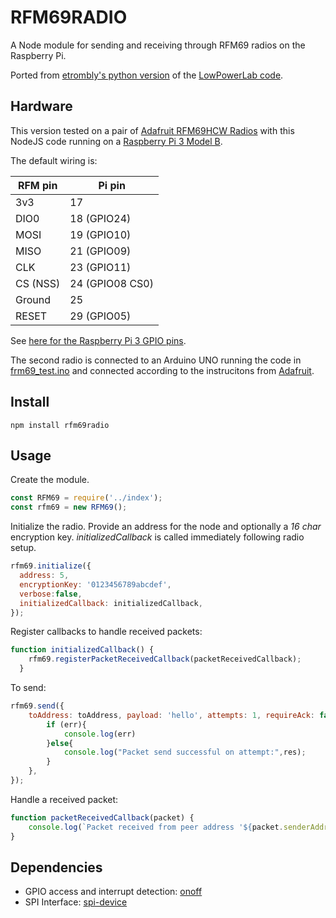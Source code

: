 # RFM69RADIO
A Node module for sending and receiving through RFM69 radios on the Raspberry Pi.

Ported from [etrombly's python version](https://github.com/etrombly) of the [LowPowerLab code](https://github.com/LowPowerLab/RFM69).

## Hardware
This version tested on a pair of [Adafruit RFM69HCW Radios](https://learn.adafruit.com/adafruit-rfm69hcw-and-rfm96-rfm95-rfm98-lora-packet-padio-breakouts/overview) with this NodeJS code running on a [Raspberry Pi 3 Model B](https://www.raspberrypi.org/products/raspberry-pi-3-model-b/). 

The default wiring is:

| RFM pin | Pi pin  
| ------- |-------
| 3v3     | 17  
| DIO0    | 18 (GPIO24)  
| MOSI    | 19 (GPIO10)
| MISO    | 21 (GPIO09)
| CLK     | 23 (GPIO11)
| CS (NSS)| 24 (GPIO08 CS0)
| Ground  | 25  
| RESET   | 29 (GPIO05)

See [here for the Raspberry Pi 3 GPIO pins](https://docs.microsoft.com/en-us/windows/iot-core/learn-about-hardware/pinmappings/pinmappingsrpi).

The second radio is connected to an Arduino UNO running the code in [frm69_test.ino](https://github.com/AndyFlem/rfm69radio/blob/master/frm69_test/rfm69_test.ino) and connected according to the instrucitons from [Adafruit](https://learn.adafruit.com/adafruit-rfm69hcw-and-rfm96-rfm95-rfm98-lora-packet-padio-breakouts/arduino-wiring).

## Install
`npm install rfm69radio`

## Usage
Create the module.
```javascript
const RFM69 = require('../index');
const rfm69 = new RFM69();
```


Initialize the radio. Provide an address for the node and optionally a _16 char_ encryption key.
*initializedCallback* is called immediately following radio setup. 
```javascript
rfm69.initialize({
  address: 5,
  encryptionKey: '0123456789abcdef', 
  verbose:false, 
  initializedCallback: initializedCallback,
}); 
```

Register callbacks to handle received packets:
```javascript
function initializedCallback() {
    rfm69.registerPacketReceivedCallback(packetReceivedCallback);
  }
```

To send:
```javascript
rfm69.send({
    toAddress: toAddress, payload: 'hello', attempts: 1, requireAck: false, ackCallback: function(err, res){
        if (err){
            console.log(err)
        }else{
            console.log("Packet send successful on attempt:",res);
        }
    },
});
```

Handle a received packet:
```javascript
function packetReceivedCallback(packet) {
    console.log(`Packet received from peer address '${packet.senderAddress}': ${packet.payloadString}`);
}
```

## Dependencies

- GPIO access and interrupt detection: [onoff](https://www.npmjs.com/package/onoff)
- SPI Interface: [spi-device](https://www.npmjs.com/package/spi-device)